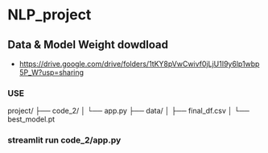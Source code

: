 # NLP_project

## Data & Model Weight dowdload
- https://drive.google.com/drive/folders/1tKY8pVwCwivf0jLjU1I9y6lp1wbp5P_W?usp=sharing

### USE
project/
├── code_2/
│   └── app.py
├── data/
│   ├── final_df.csv
│   └── best_model.pt

### streamlit run code_2/app.py

